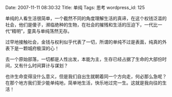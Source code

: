 Date: 2007-11-11 08:30:32
Title: 单纯
Tags: 思考
wordpress_id: 125

单纯的人看生活很简单，一个截然不同的角度理解生活的真谛，在这个权钱泛滥的社会，他们是傻子，濒临绝种的生物，在社会的摧残和生活的压迫下，一代比一代“精明”，童真与单纯荡然无存。

过早地接触社会，金钱与权利似乎代表了一切，所谓的单纯不过是表面，纯真的外表下是一颗城府极深的心！

去一个原始部落，一切都是人性出发，本能为主，生存已经占据了生命的大部份时间，又有什么时间算计与谋划？

也许生命变得没什么意义，但是我们自出生就朝着同一个方向走，何必那么急呢？在那个地方我们至少能单纯地，简单地生活，快乐地过完一生。这就是我向往的生活！
